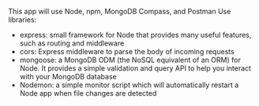 This app will use Node, npm, MongoDB Compass, and Postman
Use libraries:
- express: small framework for Node that provides many useful features, such as routing and middleware
- cors: Express middleware to parse the body of incoming requests
- mongoose: a MongoDB ODM (the NoSQL equivalent of an ORM) for Node. It provides a simple validation and query API to help you interact with your MongoDB database
- Nodemon: a simple monitor script which will automatically restart a Node app when file changes are detected